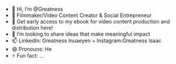 - 👋 Hi, I’m @Greatness
- 👀 Filmmaker/Video Content Creator & Social Entrepreneur
- 🌱 Get early access to my ebook for video content production and distribution here!
- 💞️ I’m looking to share ideas that make meaningful impact
- 📫 LinkedIn: Greatness Inuaeyen + Instagram:Greatness Isaac
- 😄 Pronouns: He
- ⚡ Fun fact: ...

<!---
Greatness-hub/Greatness-hub is a ✨ special ✨ repository because its `README.md` (this file) appears on your GitHub profile.
You can click the Preview link to take a look at your changes.
--->
